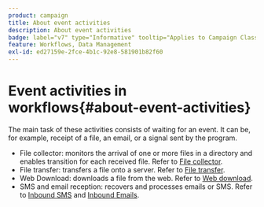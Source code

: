 ```yaml
---
product: campaign
title: About event activities
description: About event activities
badge: label="v7" type="Informative" tooltip="Applies to Campaign Classic v7 only"
feature: Workflows, Data Management
exl-id: ed27159e-2fce-4b1c-92e8-581901b82f60
---
```

# Event activities in workflows{#about-event-activities}



The main task of these activities consists of waiting for an event. It can be, for example, receipt of a file, an email, or a signal sent by the program.

* File collector: monitors the arrival of one or more files in a directory and enables transition for each received file. Refer to [File collector](file-collector.md).
* File transfer: transfers a file onto a server. Refer to [File transfer](file-transfer.md).
* Web Download: downloads a file from the web. Refer to [Web download](web-download.md).
* SMS and email reception: recovers and processes emails or SMS. Refer to [Inbound SMS](inbound-sms.md) and [Inbound Emails](inbound-emails.md).
